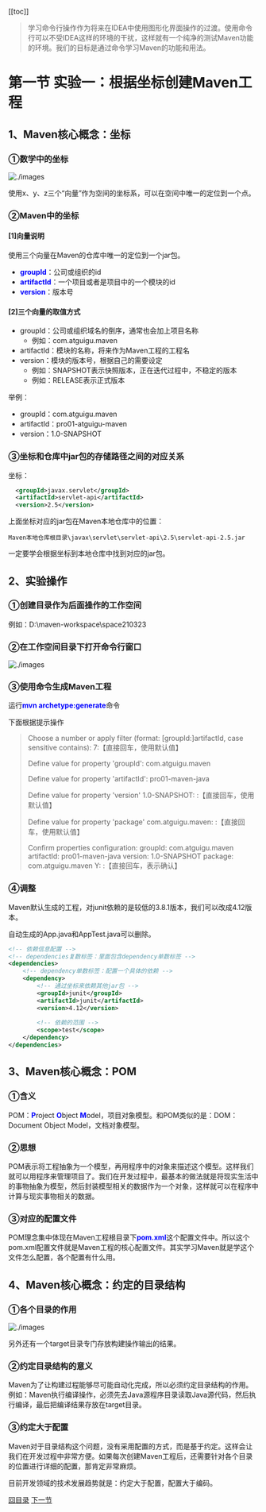 [[toc]]

> 学习命令行操作作为将来在IDEA中使用图形化界面操作的过渡。使用命令行可以不受IDEA这样的环境的干扰，这样就有一个纯净的测试Maven功能的环境。我们的目标是通过命令学习Maven的功能和用法。

# 第一节 实验一：根据坐标创建Maven工程



## 1、Maven核心概念：坐标

### ①数学中的坐标

![./images](./images/img009.png)

使用x、y、z三个“向量”作为空间的坐标系，可以在空间中唯一的定位到一个点。



### ②Maven中的坐标

#### [1]向量说明

使用三个向量在Maven的仓库中唯一的定位到一个jar包。

- <span style="color:blue;font-weight:bold;">groupId</span>：公司或组织的id
- <span style="color:blue;font-weight:bold;">artifactId</span>：一个项目或者是项目中的一个模块的id
- <span style="color:blue;font-weight:bold;">version</span>：版本号

#### [2]三个向量的取值方式

- groupId：公司或组织域名的倒序，通常也会加上项目名称
  - 例如：com.atguigu.maven
- artifactId：模块的名称，将来作为Maven工程的工程名
- version：模块的版本号，根据自己的需要设定
  - 例如：SNAPSHOT表示快照版本，正在迭代过程中，不稳定的版本
  - 例如：RELEASE表示正式版本

举例：

- groupId：com.atguigu.maven
- artifactId：pro01-atguigu-maven
- version：1.0-SNAPSHOT



### ③坐标和仓库中jar包的存储路径之间的对应关系

坐标：

```xml
  <groupId>javax.servlet</groupId>
  <artifactId>servlet-api</artifactId>
  <version>2.5</version>
```

上面坐标对应的jar包在Maven本地仓库中的位置：

```text
Maven本地仓库根目录\javax\servlet\servlet-api\2.5\servlet-api-2.5.jar
```

一定要学会根据坐标到本地仓库中找到对应的jar包。

 

## 2、实验操作

### ①创建目录作为后面操作的工作空间

例如：D:\maven-workspace\space210323



### ②在工作空间目录下打开命令行窗口

![./images](./images/img010.png)



### ③使用命令生成Maven工程

运行<span style="color:blue;font-weight:bold;">mvn archetype:generate</span>命令

下面根据提示操作

> Choose a number or apply filter (format: [groupId:]artifactId, case sensitive contains): 7:【直接回车，使用默认值】
>
> 
>
> Define value for property 'groupId': com.atguigu.maven
>
> Define value for property 'artifactId': pro01-maven-java
>
> Define value for property 'version' 1.0-SNAPSHOT: :【直接回车，使用默认值】
>
> Define value for property 'package' com.atguigu.maven: :【直接回车，使用默认值】
>
> 
>
> Confirm properties configuration:
> groupId: com.atguigu.maven
> artifactId: pro01-maven-java
> version: 1.0-SNAPSHOT
> package: com.atguigu.maven
> Y: :【直接回车，表示确认】



### ④调整

Maven默认生成的工程，对junit依赖的是较低的3.8.1版本，我们可以改成4.12版本。

自动生成的App.java和AppTest.java可以删除。

```xml
<!-- 依赖信息配置 -->
<!-- dependencies复数标签：里面包含dependency单数标签 -->
<dependencies>
	<!-- dependency单数标签：配置一个具体的依赖 -->
	<dependency>
		<!-- 通过坐标来依赖其他jar包 -->
		<groupId>junit</groupId>
		<artifactId>junit</artifactId>
		<version>4.12</version>
		
		<!-- 依赖的范围 -->
		<scope>test</scope>
	</dependency>
</dependencies>
```



## 3、Maven核心概念：POM

### ①含义

POM：<span style="color:blue;font-weight:bold;">P</span>roject <span style="color:blue;font-weight:bold;">O</span>bject <span style="color:blue;font-weight:bold;">M</span>odel，项目对象模型。和POM类似的是：DOM：Document Object Model，文档对象模型。



### ②思想

POM表示将工程抽象为一个模型，再用程序中的对象来描述这个模型。这样我们就可以用程序来管理项目了。我们在开发过程中，最基本的做法就是将现实生活中的事物抽象为模型，然后封装模型相关的数据作为一个对象，这样就可以在程序中计算与现实事物相关的数据。



### ③对应的配置文件

POM理念集中体现在Maven工程根目录下<span style="color:blue;font-weight:bold;">pom.xml</span>这个配置文件中。所以这个pom.xml配置文件就是Maven工程的核心配置文件。其实学习Maven就是学这个文件怎么配置，各个配置有什么用。



## 4、Maven核心概念：约定的目录结构

### ①各个目录的作用

![./images](./images/img011.png)

另外还有一个target目录专门存放构建操作输出的结果。



### ②约定目录结构的意义

Maven为了让构建过程能够尽可能自动化完成，所以必须约定目录结构的作用。例如：Maven执行编译操作，必须先去Java源程序目录读取Java源代码，然后执行编译，最后把编译结果存放在target目录。



### ③约定大于配置

Maven对于目录结构这个问题，没有采用配置的方式，而是基于约定。这样会让我们在开发过程中非常方便。如果每次创建Maven工程后，还需要针对各个目录的位置进行详细的配置，那肯定非常麻烦。

目前开发领域的技术发展趋势就是：约定大于配置，配置大于编码。



[回目录](index.html) [下一节](verse02.html)